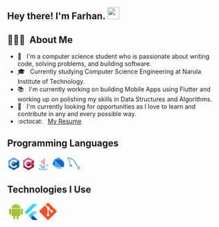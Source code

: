 
<h2> Hey there! I'm Farhan. <img src="https://media.giphy.com/media/hvRJCLFzcasrR4ia7z/giphy.gif" width="28px" height="28px"></h2>

## 👨🏻‍💻 &nbsp;About Me 

 - 🤔 &nbsp; I'm a computer science student who is passionate about writing code, solving problems, and building software.
 - 🎓 &nbsp; Currently studying Computer Science Engineering at Narula Institute of Technology.
 - 📚 &nbsp;  I'm currently working on building Mobile Apps using Flutter and working up on polishing my skills in Data Structures and Algorithms.
 - 👯 &nbsp;  I'm currently looking for opportunities as I love to learn and contribute in any and every possible way. 
 - :octocat: &nbsp; [My Resume](https://drive.google.com/file/d/1N5c-6aifkQIdDY_aHiuAwyuURSbV9Ueu/view?usp=share_link)
 
 ## Programming Languages
<img src = 'https://github.com/Farhan-0/Farhan-0/blob/main/images/c-original.svg' width='30'/> <img src = 'https://github.com/Farhan-0/Farhan-0/blob/main/images/cpp.svg' width='30'/> <img src='https://github.com/Farhan-0/Farhan-0/blob/main/images/java.svg' width='30'/> <img src = 'https://github.com/Farhan-0/Farhan-0/blob/main/images/dart.svg' width='33'/> <img src = 'https://github.com/Farhan-0/Farhan-0/blob/main/images/sql.svg' width='30'/> 
## Technologies I Use
<img src = 'https://github.com/Farhan-0/Farhan-0/blob/main/images/android.svg' height='40'/><img src = 'https://github.com/Farhan-0/Farhan-0/blob/main/images/flutter-logo.svg' width='30'/> <img src = 'https://github.com/Farhan-0/Farhan-0/blob/main/images/git.svg' width='40'/> 
 

<!--
**Farhan-0/Farhan-0** is a ✨ _special_ ✨ repository because its `README.md` (this file) appears on your GitHub profile.

Here are some ideas to get you started:

- 🔭 I’m currently working on ...
- 🌱 I’m currently learning ...
- 👯 I’m looking to collaborate on ...
- 🤔 I’m looking for help with ...
- 💬 Ask me about ...
- 📫 How to reach me: ...
- 😄 Pronouns: ...
- ⚡ Fun fact: ...
-->
